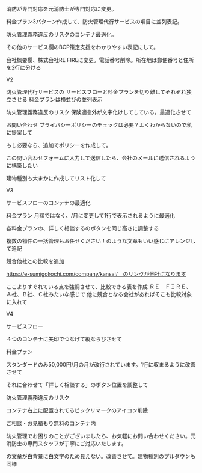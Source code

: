 消防が専門対応を元消防士が専門対応に変更。

料金プラン3パターン作成して、防火管理代行サービスの項目に並列表記。

防火管理義務違反のリスクのコンテナ最適化。

その他のサービス欄のBCP策定支援をわかりやすい表記にして。

会社概要欄、株式会社RE FIREに変更。電話番号削除。所在地は郵便番号と住所を2行に分ける



V2

防火管理代行サービスの
サービスフローと料金プランを切り離してそれぞれ独立させる
料金プランは横並びの並列表示

防火管理義務違反のリスク
保険適용外が文字化けしてしている。最適化させて



お問い合わせ
プライバシーポリシーのチェックは必要？よくわからないので私に提案して

もし必要なら、追加でポリシーを作成して。

この問い合わせフォームに入力して送信したら、会社のメールに送信されるように構築したい

建物種別も大まかに作成してリスト化して



V3

サービスフローのコンテナの最適化　

料金プラン
月額ではなく、/月に変更して1行で表示されるように最適化

各料金プランの、詳しく相談するのボタンを同じ高さに調整する

複数の物件の一括管理もお任せください！のような文章もいい感じにアレンジして追記



競合他社との比較を追加

https://e-sumigokochi.com/company/kansai/　のリンクが他社になります

ここよりすぐれている点を強調させて、比較できる表を作成
ＲＥ　ＦＩＲＥ、Ａ社、Ｂ社、Ｃ社みたいな感じで
他に競合となる会社があればそこも比較対象に入れて



V4

サービスフロー

４つのコンテナに矢印でつなげて縦ならびさせて



料金プラン

スタンダードのみ50,000円/月の月が改行されています。1行に収まるように改善させて

それに合わせて「詳しく相談する」のボタン位置を調整して



防火管理義務違反のリスク

コンテナ右上に配置されてるビックリマークのアイコン削除



ご相談・お見積もり無料のコンテナ内

防火管理でお困りのことがございましたら、お気軽にお問い合わせください。元消防士の専門スタッフが丁寧にご対応いたします。

の文章が白背景に白文字のため見えない。改善させて。建物種別のプルダウンも同様





